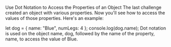Use Dot Notation to Access the Properties of an Object
The last challenge created an object with various properties. Now you'll see how to access the values of those properties. Here's an example:

let dog = {
  name: "Blue",
  numLegs: 4
};
console.log(dog.name);
Dot notation is used on the object name, dog, followed by the name of the property, name, to access the value of Blue.